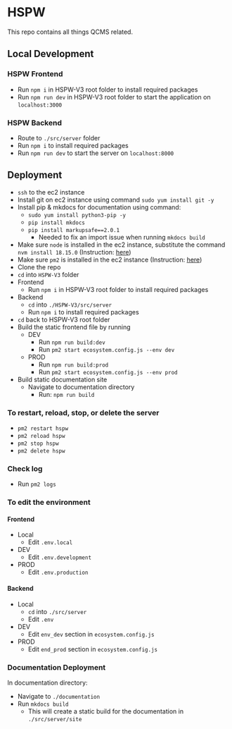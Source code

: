 # HSPW

This repo contains all things QCMS related.

## Local Development

### HSPW Frontend

- Run `npm i` in HSPW-V3 root folder to install required packages
- Run `npm run dev` in HSPW-V3 root folder to start the application on `localhost:3000`

### HSPW Backend

- Route to `./src/server` folder
- Run `npm i` to install required packages
- Run `npm run dev` to start the server on `localhost:8000`

## Deployment

- `ssh` to the ec2 instance
- Install git on ec2 instance using command `sudo yum install git -y`
- Install pip & mkdocs for documentation using command:
  - `sudo yum install python3-pip -y`
  - `pip install mkdocs`
  - `pip install markupsafe==2.0.1`
    - Needed to fix an import issue when running `mkdocs build`
- Make sure `node` is installed in the ec2 instance, substitute the command `nvm install 18.15.0` (Instruction: [here](https://docs.aws.amazon.com/sdk-for-javascript/v2/developer-guide/setting-up-node-on-ec2-instance.html))
- Make sure `pm2` is installed in the ec2 instance (Instruction: [here](https://pm2.keymetrics.io/))
- Clone the repo
- `cd` into `HSPW-V3` folder
- Frontend
  - Run `npm i` in HSPW-V3 root folder to install required packages
- Backend
  - `cd` into `./HSPW-V3/src/server`
  - Run `npm i` to install required packages
- `cd` back to HSPW-V3 root folder
- Build the static frontend file by running
  - DEV
    - Run `npm run build:dev`
    - Run `pm2 start ecosystem.config.js --env dev`
  - PROD
    - Run `npm run build:prod`
    - Run `pm2 start ecosystem.config.js --env prod`
- Build static documentation site
  - Navigate to documentation directory
    - Run: `npm run build`

### To restart, reload, stop, or delete the server

- `pm2 restart hspw`
- `pm2 reload hspw`
- `pm2 stop hspw`
- `pm2 delete hspw`

### Check log

- Run `pm2 logs`

### To edit the environment

#### Frontend

- Local
  - Edit `.env.local`
- DEV
  - Edit `.env.development`
- PROD
  - Edit `.env.production`

#### Backend

- Local
  - `cd` into `./src/server`
  - Edit `.env`
- DEV
  - Edit `env_dev` section in `ecosystem.config.js`
- PROD
  - Edit `end_prod` section in `ecosystem.config.js`

### Documentation Deployment

In documentation directory:

- Navigate to `./documentation`
- Run `mkdocs build`
  - This will create a static build for the documentation in `./src/server/site`
